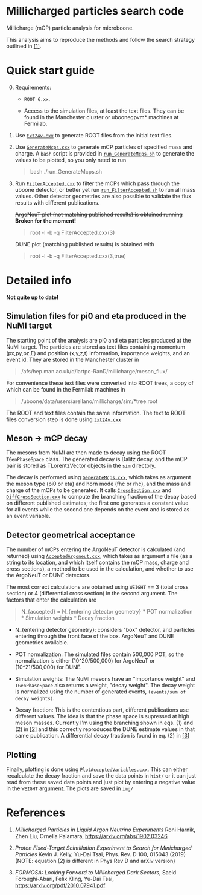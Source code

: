 # Millicharged particles search code

Millicharge (mCP) particle analysis for microboone.

This analysis aims to reproduce the methods and follow the search
strategy outlined in [[1]](https://arxiv.org/abs/1902.03246).

# Quick start guide

0. Requirements:
   * `ROOT 6.xx`.
   
   * Access to the simulation files, at least the text files. They can
     be found in the Manchester cluster or uboonegpvm* machines at
     Fermilab.

1. Use [`txt24v.cxx`](txt24v.cxx) to generate ROOT files from the
   initial text files.

2. Use [`GenerateMcps.cxx`](GenerateMcps.cxx) to generate mCP particles of
   specified mass and charge. A `bash` script is provided in
   [`run_GenerateMcps.sh`](run_GenerateMcps.sh) to generate the values to
   be plotted, so you only need to run
   >bash ./run_GenerateMcps.sh

3. Run [`FilterAccepted.cxx`](FilterAccepted.cxx) to filter the mCPs
   which pass through the uboone detector, or better yet run
   [`run_FilterAccepted.sh`](run_FilterAccepted.sh) to run all mass
   values. Other detector geometries are also possible to validate the
   flux results with different publications.

   ~~ArgoNeuT plot (not matching published results) is obtained running~~
   **Broken for the moment!**

   > root -l -b -q FilterAccepted.cxx(3)
   
   DUNE plot (matching published results) is obtained with 

   > root -l -b -q FilterAccepted.cxx(3,true)

# Detailed info

  **Not quite up to date!**

## Simulation files for pi0 and eta produced in the NuMI target

   The starting point of the analysis are pi0 and eta particles
   produced at the NuMI target. The particles are stored as text files
   containing momentum (px,py,pz,E) and position (x,y,z,t)
   information, importance weights, and an event id. They are stored
   in the Manchester cluster in
   >/afs/hep.man.ac.uk/d/lartpc-RanD/millicharge/meson_flux/

   For convenience these text files were converted into ROOT trees, a
   copy of which can be found in the Fermilab machines in
   >/uboone/data/users/arellano/millicharge/sim/*tree.root

   The ROOT and text files contain the same information. The text to
   ROOT files conversion step is done using [`txt24v.cxx`](txt24v.cxx)

## Meson -> mCP decay

   The mesons from NuMI are then made to decay using the ROOT
   `TGenPhaseSpace` class. The generated decay is Dalitz decay, and
   the mCP pair is stored as TLorentzVector objects in the `sim`
   directory.

   The decay is performed using [`GenerateMcps.cxx`](GenerateMcps.cxx),
   which takes as argument the meson type (pi0 or eta) and horn mode
   (fhc or rhc), and the mass and charge of the mCPs to be
   generated. It calls [`CrossSection.cxx`](CrossSection.cxx) and
   [`DiffCrossSection.cxx`](DiffCrossSection.cxx) to compute the
   branching fraction of the decay based on different published
   estimates; the first one generates a constant value for all events
   while the second one depends on the event and is stored as an event
   variable.

## Detector geometrical acceptance

   The number of mCPs entering the ArgoNeuT detector is calculated
   (and returned) using
   [`AcceptedArgoneut.cxx`](AcceptedArgoneut.cxx), which takes as
   argument a file (as a string to its location, and which itself
   contains the mCP mass, charge and cross sections), a method to be
   used in the calculation, and whether to use the ArgoNeuT or DUNE
   detectors.
   
   The most correct calculations are obtained using `WEIGHT` == 3
   (total cross section) or 4 (differential cross section) in the
   second argument. The factors that enter the calculation are

   > N_{accepted} = N_{entering detector geometry} * POT normalization
     * Simulation weights * Decay fraction

   * N_{entering detector geometry}: considers "box" detector, and
     particles entering through the front face of the box. ArgoNeuT
     and DUNE geometries available.

   * POT normalization: The simulated files contain 500,000 POT, so
     the normalization is either (10^20/500,000) for ArgoNeuT or
     (10^21/500,000) for DUNE.

   * Simulation weights: The NuMI mesons have an "importance weight"
     and `TGenPhaseSpace` also returns a weight, "decay weight". The
     decay weight is normalized using the number of generated events,
     `(events/sum of decay weights)`.

   * Decay fraction: This is the contentious part, different
     publications use different values. The idea is that the phase
     space is supressed at high meson masses. Currently I'm using the
     branching shown in eqs. (1) and (2) in
     [[2]](https://journals.aps.org/prd/pdf/10.1103/PhysRevD.100.015043)
     and this correctly reproduces the DUNE estimate values in that
     same publication. A differential decay fraction is found in
     eq. (2) in [[3]](https://arxiv.org/pdf/2010.07941.pdf)

## Plotting

   Finally, plotting is done using
   [`PlotAcceptedVariables.cxx`](PlotAcceptedVariables.cxx). This can
   either recalculate the decay fraction and save the data points in
   `hist/` or it can just read from these saved data points and just
   plot by entering a negative value in the `WEIGHT` argument. The
   plots are saved in `img/`


# References

1. *Millicharged Particles in Liquid Argon Neutrino Experiments* Roni
Harnik, Zhen Liu, Ornella Palamara, https://arxiv.org/abs/1902.03246

2. *Proton Fixed-Target Scintillation Experiment to Search for
Minicharged Particles* Kevin J. Kelly, Yu-Dai Tsai, Phys. Rev. D 100,
015043 (2019) (NOTE: equation (2) is different in Phys Rev D and arXiv
version)

3. *FORMOSA: Looking Forward to Millicharged Dark Sectors*, Saeid
Foroughi-Abari, Felix Kling, Yu-Dai Tsai,
https://arxiv.org/pdf/2010.07941.pdf